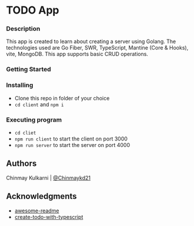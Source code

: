 # TODO App

### Description

This app is created to learn about creating a server using Golang. The technologies used are Go Fiber, SWR, TypeScript, Mantine (Core & Hooks), vite, MongoDB. This app supports basic CRUD operations.

### Getting Started

### Installing

- Clone this repo in folder of your choice
- `cd client` and `npm i`

### Executing program

- `cd cliet`
- `npm run client` to start the client on port 3000
- `npm run server` to start the server on port 4000

## Authors

Chinmay Kulkarni | [@Chinmaykd21](https://github.com/Chinmaykd21)

## Acknowledgments

- [awesome-readme](https://github.com/matiassingers/awesome-readme)
- [create-todo-with-typescript](https://www.youtube.com/watch?v=QevhhM_QfbM&t=1395s)

